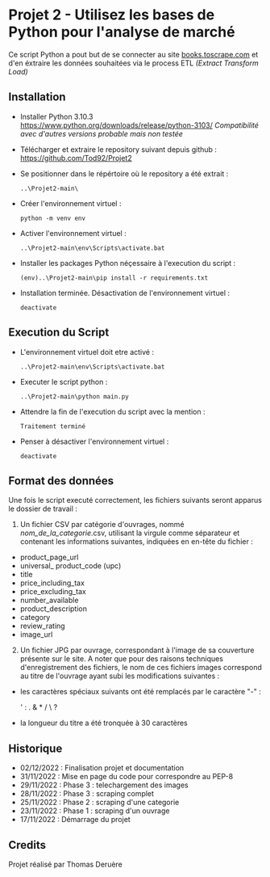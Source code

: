 # Projet 2 - Utilisez les bases de Python pour l'analyse de marché


Ce script Python a pout but de se connecter au site [books.toscrape.com](books.toscrape.com) et d'en éxtraire les données souhaitées via le process ETL *(Extract Transform Load)*


## Installation

* Installer Python 3.10.3 https://www.python.org/downloads/release/python-3103/
_Compatibilité avec d'autres versions probable mais non testée_

* Télécharger et extraire le repository suivant depuis github :
https://github.com/Tod92/Projet2

* Se positionner dans le répértoire où le repository a été extrait :

  `..\Projet2-main\`

* Créer l'environnement virtuel :

  `python -m venv env`

* Activer l'environnement virtuel :

  `..\Projet2-main\env\Scripts\activate.bat`

* Installer les packages Python néçessaire à l'execution du script :

  `(env)..\Projet2-main\pip install -r requirements.txt`

* Installation terminée. Désactivation de l'environnement virtuel :

  `deactivate`

## Execution du Script

* L'environnement virtuel doit etre activé :

  `..\Projet2-main\env\Scripts\activate.bat`

* Executer le script python :

  `..\Projet2-main\python main.py`

* Attendre la fin de l'execution du script avec la mention :

  `Traitement terminé`

* Penser à désactiver l'environnement virtuel :

  `deactivate`

## Format des données

Une fois le script executé correctement, les fichiers suivants seront apparus le dossier de travail :

1. Un fichier CSV par catégorie d'ouvrages, nommé _nom_de_la_categorie_.csv, utilisant la virgule comme séparateur et contenant les informations suivantes, indiquées en en-tête du fichier :

* product_page_url
* universal_ product_code (upc)
* title
* price_including_tax
* price_excluding_tax
* number_available
* product_description
* category
* review_rating
* image_url

2. Un fichier JPG par ouvrage, correspondant à l'image de sa couverture présente sur le site.
A noter que pour des raisons techniques d'enregistrement des fichiers, le nom de ces fichiers images correspond au titre de l'ouvrage ayant subi les modifications suivantes :

* les caractères spéciaux suivants ont été remplacés par le caractère "-" :

  '
  :
  .
  &
  *
  /
  \\
  ?

* la longueur du titre a été tronquée à 30 caractères


## Historique

* 02/12/2022 : Finalisation projet et documentation
* 31/11/2022 : Mise en page du code pour correspondre au PEP-8
* 29/11/2022 : Phase 3 : telechargement des images
* 28/11/2022 : Phase 3 : scraping complet
* 25/11/2022 : Phase 2 : scraping d'une categorie
* 23/11/2022 : Phase 1 : scraping d'un ouvrage
* 17/11/2022 : Démarrage du projet

## Credits
Projet réalisé par Thomas Deruère

